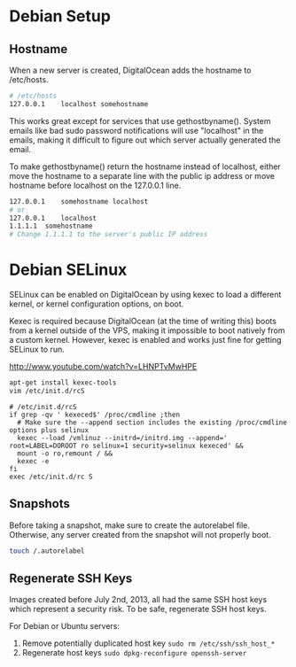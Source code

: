 # Debian Setup

## Hostname

When a new server is created, DigitalOcean adds the hostname to /etc/hosts.

```bash
# /etc/hosts
127.0.0.1    localhost somehostname
```

This works great except for services that use gethostbyname(). System emails like 
bad sudo password notifications will use "localhost" in the emails, making it difficult
to figure out which server actually generated the email.

To make gethostbyname() return the hostname instead of localhost, either move the hostname
to a separate line with the public ip address or move hostname before localhost on the 
127.0.0.1 line.

```bash
127.0.0.1    somehostname localhost
# or
127.0.0.1    localhost
1.1.1.1  somehostname
# Change 1.1.1.1 to the server's public IP address
```


# Debian SELinux

SELinux can be enabled on DigitalOcean by using kexec to load a different kernel, or kernel
configuration options, on boot.

Kexec is required because DigitalOcean (at the time of writing this) boots from a kernel
outside of the VPS, making it impossible to boot natively from a custom kernel. However,
kexec is enabled and works just fine for getting SELinux to run.

http://www.youtube.com/watch?v=LHNPTvMwHPE

```bash
apt-get install kexec-tools
vim /etc/init.d/rcS
```

```
# /etc/init.d/rcS
if grep -qv ' kexeced$' /proc/cmdline ;then
  # Make sure the --append section includes the existing /proc/cmdline options plus selinux
  kexec --load /vmlinuz --initrd=/initrd.img --append=' root=LABEL=DOROOT ro selinux=1 security=selinux kexeced' &&
  mount -o ro,remount / &&
  kexec -e
fi
exec /etc/init.d/rc S
```

## Snapshots

Before taking a snapshot, make sure to create the autorelabel file.
Otherwise, any server created from the snapshot will not properly boot.

```bash
touch /.autorelabel
```


## Regenerate SSH Keys

Images created before July 2nd, 2013, all had the same SSH host keys which represent
a security risk. To be safe, regenerate SSH host keys.

For Debian or Ubuntu servers:

1. Remove potentially duplicated host key
  `sudo rm /etc/ssh/ssh_host_*`
2. Regenerate host keys
  `sudo dpkg-reconfigure openssh-server`
